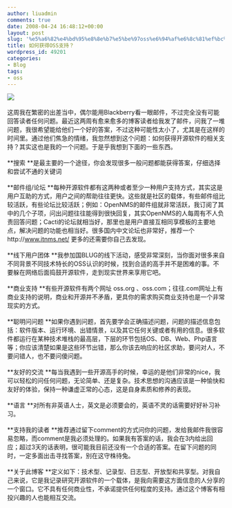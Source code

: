 ```yaml
---
author: liuadmin
comments: true
date: 2008-04-24 16:48:12+00:00
layout: post
slug: '%e5%a6%82%e4%bd%95%e8%8e%b7%e5%be%97oss%e6%94%af%e6%8c%81%ef%bc%9f'
title: 如何获得OSS支持？
wordpress_id: 49201
categories:
- Blog
tags:
- oss
---
```


![](http://www.schacherer.de/frank/bilder/drawing/maurice.jpg)<br /><br />这周我在繁密的出差当中，偶尔能用Blackberry看一眼邮件，不过完全没有可能回答读者任何问题。最近这两周有愈来愈多的博客读者给我发了邮件，问我了一堆问题，我很希望能给他们一个好的答案，不过这种可能性太小了，尤其是在这样的时间里。通过他们焦急的情绪，我忽然想到这个问题：如何获得开源软件的相关支持？其实这也是我的一个问题。于是乎我想到下面的一些东西。<br /><br />**搜索 **是最主要的一个途径，你会发现很多一般问题都能获得答案，仔细选择和尝试不通的关键词<br /><br />**邮件组/论坛 **每种开源软件都有这两种或者至少一种用户支持方式，其实这是用户互助的方式，用户之间的帮助往往更快。这些就是社区的载体，有些邮件组比较活跃，有些论坛比较活跃；例如：OpenNMS的邮件组就非常活跃，我订阅了其中的几个子项，问出问题往往能得到很快回复，其实OpenNMS的人每周有不人负责回答问题；Cacti的论坛就相当好，那里也是用户直接互相同享模板的主要地点，解决问题的功能也相当好。很多国内中文论坛也非常好，推荐一个http://www.itnms.net/ 更多的还需要你自己去发现。<br /><br />**线下用户团体 **我参加国BLUG的线下活动，感受非常深刻，当你面对很多来自不同背景不同技术特长的OSS认识的时候，找到合适的高手并不是困难的事。不要躲在网络后面捣鼓开源软件，走到现实世界来享用它吧。<br /><br />**商业支持 **有些开源软件有两个网址 oss.org 、oss.com；往往.com网址上有商业支持的说明，商业和开源并不矛盾，更具你的需求购买商业支持也是一个非常现实的方式。<br /><br />**聪明问问题 **如果你遇到问题，首先要学会正确描述问题，问题的描述信息包括：软件版本、运行环境、出错情景，以及其它任何关键或者有用的信息。很多软件都运行在某种技术堆栈的最高层，下层的环节包括OS、DB、Web、Php语言等；你应该清楚如果是这些环节出错，那么你该去响应的社区求助，要问对人，不要问错人，也不要问傻问题。<br /><br />**友好的交流 **每当我遇到一些开源高手的时候，幸运的是他们非常的nice，我可以轻松的问任何问题，无论简单、还是复杂。技术思想的沟通应该是一种愉快和友好的体验，保持一种谦虚正常的心态，这是自身素质和修养的表现。<br /><br />**语言 **对所有非英语人士，英文是必须要会的，英语不灵的话需要好好补习补习。<br /><br />**支持我的读者 **推荐通过留下comment的方式问你的问题，发给我邮件我很容易忽略，而comment是我必须处理的。如果我有答案的话，我会在3内给出回应；超过3天的话表明，很可能我目前还没有一个合适的答案。在留下问题的同时，一定多面出击寻找答案，别在这守株待兔。<br /><br />**关于此博客 **定义如下：技术型、记录型、日志型、开放型和共享型。对我自己来说，它是我记录研究开源软件的一个载体，是我向需要这方面信息的人分享的一个窗口。它不具有任何商业性，不承诺提供任何程度的支持。通过这个博客有相投兴趣的人也能相互交流。
